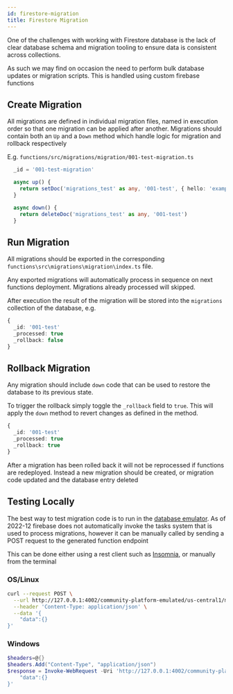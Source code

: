 ```yaml
---
id: firestore-migration
title: Firestore Migration
---
```


One of the challenges with working with Firestore database is the lack of clear database schema and migration tooling to ensure data is consistent across collections.

As such we may find on occasion the need to perform bulk database updates or migration scripts. This is handled using custom firebase functions

## Create Migration

All migrations are defined in individual migration files, named in execution order so that one migration can be applied after another. Migrations should contain both an `Up` and a `Down` method which handle logic for migration and rollback respectively

E.g. `functions/src/migrations/migration/001-test-migration.ts`

```ts
  _id = '001-test-migration'

  async up() {
    return setDoc('migrations_test' as any, '001-test', { hello: 'example' })
  }

  async down() {
    return deleteDoc('migrations_test' as any, '001-test')
  }
```

## Run Migration

All migrations should be exported in the corresponding `functions\src\migrations\migration\index.ts` file.

Any exported migrations will automatically process in sequence on next functions deployment. Migrations already processed will skipped.

After execution the result of the migration will be stored into the `migrations` collection of the database, e.g.

```ts
{
  _id: '001-test'
  _processed: true
  _rollback: false
}
```

## Rollback Migration

Any migration should include `down` code that can be used to restore the database to its previous state.

To trigger the rollback simply toggle the `_rollback` field to `true`. This will apply the `down` method to revert changes as defined in the method.

```ts
{
  _id: '001-test'
  _processed: true
  _rollback: true
}
```

After a migration has been rolled back it will not be reprocessed if functions are redeployed. Instead a new migration should be created, or migration code updated and the database entry deleted

## Testing Locally

The best way to test migration code is to run in the [database emulator](firebase-emulators-docker.md). As of 2022-12 firebase does not automatically invoke the tasks system that is used to process migrations, however it can be manually called by sending a POST request to the generated function endpoint

This can be done either using a rest client such as [Insomnia](https://insomnia.rest/), or manually from the terminal

### OS/Linux

```sh
curl --request POST \
  --url http://127.0.0.1:4002/community-platform-emulated/us-central1/migrations-schedule \
  --header 'Content-Type: application/json' \
  --data '{
	"data":{}
}'
```

### Windows

```ps1
$headers=@{}
$headers.Add("Content-Type", "application/json")
$response = Invoke-WebRequest -Uri 'http://127.0.0.1:4002/community-platform-emulated/us-central1/migrations-schedule' -Method POST -Headers $headers -ContentType 'application/json' -Body '{
	"data":{}
}'
```
